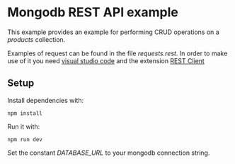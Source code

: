 # Mongodb REST API example

This example provides an example for performing CRUD operations on a _products_ collection.

Examples of request can be found in the file _requests.rest_. In order to make use of it you need [visual studio code](https://code.visualstudio.com/) and the extension [REST Client](https://marketplace.visualstudio.com/items?itemName=humao.rest-client)

## Setup

Install dependencies with:

```
npm install
```
Run it with:
```
npm run dev
```
Set the constant _DATABASE_URL_ to your mongodb connection string.
